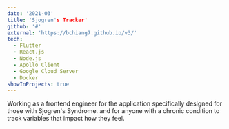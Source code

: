 ```yaml
---
date: '2021-03'
title: 'Sjogren's Tracker'
github: '#'
external: 'https://bchiang7.github.io/v3/'
tech:
  - Flutter
  - React.js
  - Node.js
  - Apollo Client
  - Google Cloud Server
  - Docker
showInProjects: true
---
```


Working as a frontend engineer for the application specifically designed for those with <a>Sjogren's Syndrome</a>. and for anyone with a chronic condition to track variables that impact how they feel.
